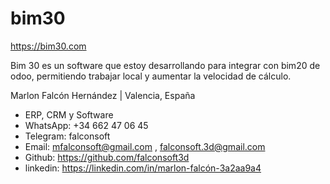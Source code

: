 # bim30 
https://bim30.com

Bim 30 es un software que estoy desarrollando para integrar con bim20 de odoo, permitiendo trabajar local y aumentar la velocidad de cálculo.


Marlon Falcón Hernández | Valencia, España
- ERP, CRM y Software
- WhatsApp: +34 662 47 06 45
- Telegram: falconsoft
- Email: mfalconsoft@gmail.com , falconsoft.3d@gmail.com
- Github: https://github.com/falconsoft3d
- linkedin: https://linkedin.com/in/marlon-falcón-3a2aa9a4
